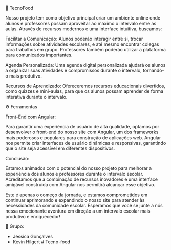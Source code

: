 🎯 TecnoFood

Nosso projeto tem como objetivo principal criar um ambiente online onde alunos e professores possam aproveitar ao máximo o intervalo entre as aulas. Através de recursos modernos e uma interface intuitiva, buscamos:

Facilitar a Comunicação: Alunos poderão interagir entre si, trocar informações sobre atividades escolares, e até mesmo encontrar colegas para trabalhos em grupo. Professores também poderão utilizar a plataforma para comunicados importantes.

Agenda Personalizada: Uma agenda digital personalizada ajudará os alunos a organizar suas atividades e compromissos durante o intervalo, tornando-o mais produtivo.

Recursos de Aprendizado: Ofereceremos recursos educacionais divertidos, como quizzes e mini-aulas, para que os alunos possam aprender de forma interativa durante o intervalo.

⚙ Ferramentas

Front-End com Angular:

Para garantir uma experiência de usuário de alta qualidade, optamos por desenvolver o front-end do nosso site com Angular, um dos frameworks mais poderosos e populares para construção de aplicações web. Angular nos permite criar interfaces de usuário dinâmicas e responsivas, garantindo que o site seja acessível em diferentes dispositivos.

Conclusão:

Estamos animados com o potencial do nosso projeto para melhorar a experiência dos alunos e professores durante o intervalo escolar. Acreditamos que a combinação de recursos inovadores e uma interface amigável construída com Angular nos permitirá alcançar esse objetivo.

Este é apenas o começo da jornada, e estamos comprometidos em continuar aprimorando e expandindo o nosso site para atender às necessidades da comunidade escolar. Esperamos que você se junte a nós nessa emocionante aventura em direção a um intervalo escolar mais produtivo e enriquecedor!

🤝 Grupo:

- Jéssica Gonçalves
- Kevin Hilgert
#   T e c n o - f o o d  
 